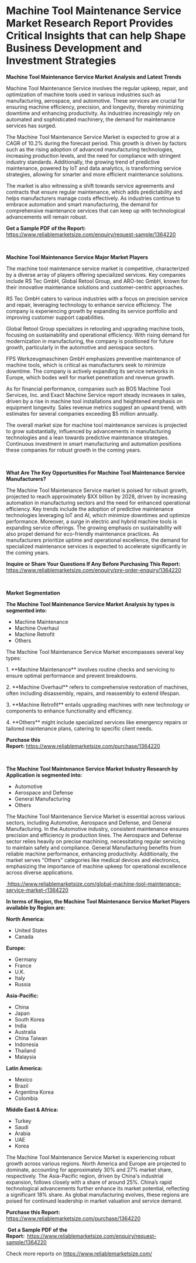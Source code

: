 <p><h1>Machine Tool Maintenance Service Market Research Report Provides Critical Insights that can help Shape Business Development and Investment Strategies</h1></p><p><strong>Machine Tool Maintenance Service Market Analysis and Latest Trends</strong></p>
<p><p>Machine Tool Maintenance Service involves the regular upkeep, repair, and optimization of machine tools used in various industries such as manufacturing, aerospace, and automotive. These services are crucial for ensuring machine efficiency, precision, and longevity, thereby minimizing downtime and enhancing productivity. As industries increasingly rely on automated and sophisticated machinery, the demand for maintenance services has surged.</p><p>The Machine Tool Maintenance Service Market is expected to grow at a CAGR of 10.2% during the forecast period. This growth is driven by factors such as the rising adoption of advanced manufacturing technologies, increasing production levels, and the need for compliance with stringent industry standards. Additionally, the growing trend of predictive maintenance, powered by IoT and data analytics, is transforming service strategies, allowing for smarter and more efficient maintenance solutions.</p><p>The market is also witnessing a shift towards service agreements and contracts that ensure regular maintenance, which adds predictability and helps manufacturers manage costs effectively. As industries continue to embrace automation and smart manufacturing, the demand for comprehensive maintenance services that can keep up with technological advancements will remain robust.</p></p>
<p><strong>Get a Sample PDF of the Report:&nbsp;</strong> <a href="https://www.reliablemarketsize.com/enquiry/request-sample/1364220?utm_campaign=2628&utm_medium=2&utm_source=Github&utm_content=ia&utm_term=12042025&utm_id=machine-tool-maintenance-service">https://www.reliablemarketsize.com/enquiry/request-sample/1364220</a></p>
<p>&nbsp;</p>
<p><strong>Machine Tool Maintenance Service Major Market Players</strong></p>
<p><p>The machine tool maintenance service market is competitive, characterized by a diverse array of players offering specialized services. Key companies include RS Tec GmbH, Global Retool Group, and ARO-tec GmbH, known for their innovative maintenance solutions and customer-centric approaches.</p><p>RS Tec GmbH caters to various industries with a focus on precision service and repair, leveraging technology to enhance service efficiency. The company is experiencing growth by expanding its service portfolio and improving customer support capabilities.</p><p>Global Retool Group specializes in retooling and upgrading machine tools, focusing on sustainability and operational efficiency. With rising demand for modernization in manufacturing, the company is positioned for future growth, particularly in the automotive and aerospace sectors.</p><p>FPS Werkzeugmaschinen GmbH emphasizes preventive maintenance of machine tools, which is critical as manufacturers seek to minimize downtime. The company is actively expanding its service networks in Europe, which bodes well for market penetration and revenue growth.</p><p>As for financial performance, companies such as BOS Machine Tool Services, Inc. and Exact Machine Service report steady increases in sales, driven by a rise in machine tool installations and heightened emphasis on equipment longevity. Sales revenue metrics suggest an upward trend, with estimates for several companies exceeding $5 million annually.</p><p>The overall market size for machine tool maintenance services is projected to grow substantially, influenced by advancements in manufacturing technologies and a lean towards predictive maintenance strategies. Continuous investment in smart manufacturing and automation positions these companies for robust growth in the coming years.</p></p>
<p>&nbsp;</p>
<p><strong>What Are The Key Opportunities For Machine Tool Maintenance Service Manufacturers?</strong></p>
<p><p>The Machine Tool Maintenance Service market is poised for robust growth, projected to reach approximately $XX billion by 2028, driven by increasing automation in manufacturing sectors and the need for enhanced operational efficiency. Key trends include the adoption of predictive maintenance technologies leveraging IoT and AI, which minimize downtimes and optimize performance. Moreover, a surge in electric and hybrid machine tools is expanding service offerings. The growing emphasis on sustainability will also propel demand for eco-friendly maintenance practices. As manufacturers prioritize uptime and operational excellence, the demand for specialized maintenance services is expected to accelerate significantly in the coming years.</p></p>
<p><strong>Inquire or Share Your Questions If Any Before Purchasing This Report:</strong> <a href="https://www.reliablemarketsize.com/enquiry/pre-order-enquiry/1364220?utm_campaign=2628&utm_medium=2&utm_source=Github&utm_content=ia&utm_term=12042025&utm_id=machine-tool-maintenance-service">https://www.reliablemarketsize.com/enquiry/pre-order-enquiry/1364220</a></p>
<p>&nbsp;</p>
<p><strong>Market Segmentation</strong></p>
<p><strong>The Machine Tool Maintenance Service Market Analysis by types is segmented into:</strong></p>
<p><ul><li>Machine Maintenance</li><li>Machine Overhaul</li><li>Machine Retrofit</li><li>Others</li></ul></p>
<p><p>The Machine Tool Maintenance Service Market encompasses several key types: </p><p>1. **Machine Maintenance** involves routine checks and servicing to ensure optimal performance and prevent breakdowns. </p><p>2. **Machine Overhaul** refers to comprehensive restoration of machines, often including disassembly, repairs, and reassembly to extend lifespan. </p><p>3. **Machine Retrofit** entails upgrading machines with new technology or components to enhance functionality and efficiency. </p><p>4. **Others** might include specialized services like emergency repairs or tailored maintenance plans, catering to specific client needs.</p></p>
<p><strong>Purchase this Report:&nbsp;</strong><a href="https://www.reliablemarketsize.com/purchase/1364220?utm_campaign=2628&utm_medium=2&utm_source=Github&utm_content=ia&utm_term=12042025&utm_id=machine-tool-maintenance-service">https://www.reliablemarketsize.com/purchase/1364220</a></p>
<p>&nbsp;</p>
<p><strong>The Machine Tool Maintenance Service Market Industry Research by Application is segmented into:</strong></p>
<p><ul><li>Automotive</li><li>Aerospace and Defense</li><li>General Manufacturing</li><li>Others</li></ul></p>
<p><p>The Machine Tool Maintenance Service Market is essential across various sectors, including Automotive, Aerospace and Defense, and General Manufacturing. In the Automotive industry, consistent maintenance ensures precision and efficiency in production lines. The Aerospace and Defense sector relies heavily on precise machining, necessitating regular servicing to maintain safety and compliance. General Manufacturing benefits from reliable machine performance, enhancing productivity. Additionally, the market serves "Others" categories like medical devices and electronics, emphasizing the importance of machine upkeep for operational excellence across diverse applications.</p></p>
<p><a href="https://www.reliablemarketsize.com/global-machine-tool-maintenance-service-market-r1364220?utm_campaign=2628&utm_medium=2&utm_source=Github&utm_content=ia&utm_term=12042025&utm_id=machine-tool-maintenance-service">&nbsp;https://www.reliablemarketsize.com/global-machine-tool-maintenance-service-market-r1364220</a></p>
<p><strong>In terms of Region, the Machine Tool Maintenance Service Market Players available by Region are:</strong></p>
<p>
    <p> <strong> North America: </strong>
        <ul>
            <li>United States</li>
            <li>Canada</li>
        </ul>
        </p> 
    <p> <strong> Europe: </strong>
        <ul>
            <li>Germany</li>
            <li>France</li>
            <li>U.K.</li>
            <li>Italy</li>
            <li>Russia</li>
        </ul>
        </p> 
    <p> <strong> Asia-Pacific: </strong>
        <ul>
            <li>China</li>
            <li>Japan</li>
            <li>South Korea</li>
            <li>India</li>
            <li>Australia</li>
            <li>China Taiwan</li>
            <li>Indonesia</li>
            <li>Thailand</li>
            <li>Malaysia</li>
        </ul>
        </p> 
    <p> <strong> Latin America: </strong>
        <ul>
            <li>Mexico</li>
            <li>Brazil</li>
            <li>Argentina Korea</li>
            <li>Colombia</li>
        </ul>
        </p> 
    <p> <strong> Middle East & Africa: </strong>
        <ul>
            <li>Turkey</li>
            <li>Saudi</li>
            <li>Arabia</li>
            <li>UAE</li>
            <li>Korea</li>
        </ul>
    </p>
    </p>
<p><p>The Machine Tool Maintenance Service Market is experiencing robust growth across various regions. North America and Europe are projected to dominate, accounting for approximately 30% and 27% market share, respectively. The Asia-Pacific region, driven by China's industrial expansion, follows closely with a share of around 25%. China’s rapid technological advancements further enhance its market potential, reflecting a significant 18% share. As global manufacturing evolves, these regions are poised for continued leadership in market valuation and service demand.</p></p>
<p><strong>Purchase this Report: </strong><a href="https://www.reliablemarketsize.com/purchase/1364220?utm_campaign=2628&utm_medium=2&utm_source=Github&utm_content=ia&utm_term=12042025&utm_id=machine-tool-maintenance-service">https://www.reliablemarketsize.com/purchase/1364220</a></p>
<p>&nbsp;<strong>Get a Sample PDF of the Report:&nbsp;&nbsp;</strong><a href="https://www.reliablemarketsize.com/enquiry/request-sample/1364220?utm_campaign=2628&utm_medium=2&utm_source=Github&utm_content=ia&utm_term=12042025&utm_id=machine-tool-maintenance-service">https://www.reliablemarketsize.com/enquiry/request-sample/1364220</a></p>
<p><strong></strong></p>
<p>Check more reports on <a href="https://www.reliablemarketsize.com/?utm_campaign=2628&utm_medium=2&utm_source=Github&utm_content=ia&utm_term=12042025&utm_id=machine-tool-maintenance-service">https://www.reliablemarketsize.com/</a></p>
